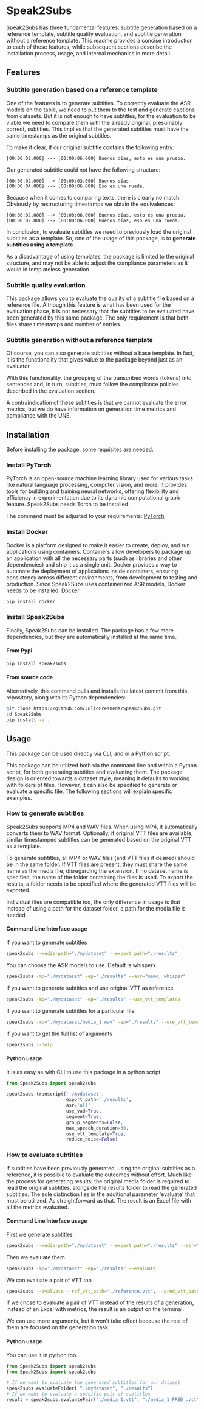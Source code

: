 # Speak2Subs
Speak2Subs has three fundamental features: subtitle generation based on a reference template, subtitle quality evaluation, and subtitle generation without a reference template. This readme provides a concise introduction to each of these features, while subsequent sections describe the installation process, usage, and internal mechanics in more detail.

## Features
### Subtitle generation based on a reference template

One of the features is to generate subtitles. To correctly evaluate the ASR models on the table, we need to put them to the test and generate captions from datasets. But it is not enough to have subtitles, for the evaluation to be viable we need to compare them with the already original, presumably correct, subtitles. This implies that the generated subtitles must have the same timestamps as the original subtitles.

To make it clear, if our original subtitle contains the following entry:

    [00:00:02.000] --> [00:00:06.000] Buenos días, esto es una prueba.

Our generated subtitle could not have the following structure:

    [00:00:02.000] --> [00:00:03.000] Buenos días
    [00:00:04.000] --> [00:00:06.000] Eso es una rueda.

Because when it comes to comparing texts, there is clearly no match.
Obviously by restructuring timestamps we obtain the equivalences:

    [00:00:02.000] --> [00:00:06.000] Buenos días, esto es una prueba.
    [00:00:02.000] --> [00:00:06.000] Buenos días, eso es una rueda.

In conclusion, to evaluate subtitles we need to previously load the original subtitles as a template. So, one of the usage of this package, is to **generate subtitles using a template**.

As a disadvantage of using templates, the package is limited to the original structure, and may not be able to adjust the compliance parameters as it would in templateless generation.

### Subtitle quality evaluation
This package allows you to evaluate the quality of a subtitle file based on a reference file. Although this feature is what has been used for the evaluation phase, it is not necessary that the subtitles to be evaluated have been generated by this same package. The only requirement is that both files share timestamps and number of entries.

### Subtitle generation without a reference template

Of course, you can also generate subtitles without a base template. In fact, it is the functionality that gives value to the package beyond just as an evaluator.

With this functionality, the grouping of the transcribed words (tokens) into sentences and, in turn, subtitles, must follow the compliance policies described in the evaluation section.

A contraindication of these subtitles is that we cannot evaluate the error metrics, but we do have information on generation time metrics and compliance with the UNE.


## Installation
Before installing the package, some requisites are needed.

### Install PyTorch
PyTorch is an open-source machine learning library used for various tasks like natural language processing, computer vision, and more. It provides tools for building and training neural networks, offering flexibility and efficiency in experimentation due to its dynamic computational graph feature. Speak2Subs needs Torch to be installed.

The command must be adjusted to your requirements:
[PyTorch](https://pytorch.org/get-started/locally/)

### Install Docker
Docker is a platform designed to make it easier to create, deploy, and run applications using containers. Containers allow developers to package up an application with all the necessary parts (such as libraries and other dependencies) and ship it as a single unit. Docker provides a way to automate the deployment of applications inside containers, ensuring consistency across different environments, from development to testing and production. Since Speak2Subs uses containerized ASR models, Docker needs to be installed.
[Docker](https://docs.docker.com/engine/install/)

```bash
pip install docker
```
### Install Speak2Subs
Finally, Speak2Subs can be installed. The package has a few more dependencies, but they are automatically installed at the same time.

#### From Pypi
```bash
pip install speak2subs
```
#### From source code
Alternatively, this command pulls and installs the latest commit from this repository, along with its Python dependencies:
```bash
git clone https://github.com/JulioFresneda/Speak2Subs.git
cd Speak2Subs
pip install -e .
```

## Usage

This package can be used directly via CLI, and in a Python script. 

This package can be utilized both via the command line and within a Python script, for both generating subtitles and evaluating them. The package design is oriented towards a dataset style, meaning it defaults to working with folders of files. However, it can also be specified to generate or evaluate a specific file. The following sections will explain specific examples.

### How to generate subtitles
Speak2Subs supports MP4 and WAV files. When using MP4, it automatically converts them to WAV format. Optionally, if original VTT files are available, similar timestamped subtitles can be generated based on the original VTT as a template. 

To generate subtitles, all MP4 or WAV files (and VTT files if desired) should be in the same folder. If VTT files are present, they must share the same name as the media file, disregarding the extension. If no dataset name is specified, the name of the folder containing the files is used. To export the results, a folder needs to be specified where the generated VTT files will be exported.

Individual files are compatible too, the only difference in usage is that instead of using a path for the dataset folder, a path for the media file is needed

#### Command Line Interface usage
If you want to generate subtitles
```bash
speak2subs --media-path="./mydataset" --export_path="./results"
```

You can choose the ASR models to use. Default is whisperx.
```bash
speak2subs -mp="./mydataset" -ep="./results" --asr="nemo, whisper"
```

If you want to generate subtitles and use original VTT as reference
```bash
speak2subs -mp="./mydataset" -ep="./results" --use_vtt_templates
```

If you want to generate subtitles for a particular file
```bash
speak2subs -mp="./mydataset/media_1.wav" -ep="./results" --use_vtt_templates
```

If you want to get the full list of arguments
```bash
speak2subs --help
```

#### Python usage
It is as easy as with CLI to use this package in a python script.
```python
from Speak2Subs import speak2subs

speak2subs.transcript('./mydataset',
                      export_path='./results',
                      asr='all',
                      use_vad=True,
                      segment=True,
                      group_segments=False,
                      max_speech_duration=30,
                      use_vtt_template=True,
                      reduce_noise=False)
```

### How to evaluate subtitles
If subtitles have been previously generated, using the original subtitles as a reference, it is possible to evaluate the outcomes without effort. Much like the process for generating results, the original media folder is required to read the original subtitles, alongside the results folder to read the generated subtitles. The sole distinction lies in the additional parameter 'evaluate' that must be utilized. As straightforward as that. The result is an Excel file with all the metrics evaluated.

#### Command Line Interface usage
First we generate subtitles
```bash
speak2subs --media-path="./mydataset" --export_path="./results" --asr="seamless, vosk"
```

Then we evaluate them
```bash
speak2subs -mp="./mydataset" -ep="./results" --evaluate
```

We can evaluate a pair of VTT too
```bash
speak2subs --evaluate --ref_vtt_path="./reference.vtt", --pred_vtt_path="./predicted.vtt"
```
If we chose to evaluate a pair of VTT instead of the results of a generation, instead of an Excel with metrics, the result is an output on the terminal.

We can use more arguments, but it won't take effect because the rest of them are focused on the generation task.

#### Python usage
You can use it in python too.
```python
from Speak2Subs import speak2subs
from Speak2Subs import speak2subs

# If we want to evaluate the generated subtitles for our dataset
speak2subs.evaluateFolder( "./mydataset", "./results")
# If we want to evaluate a specific pair of subtitles
result = speak2subs.evaluatePair("./media_1.vtt", "./media_1_PRED_.vtt")
```

